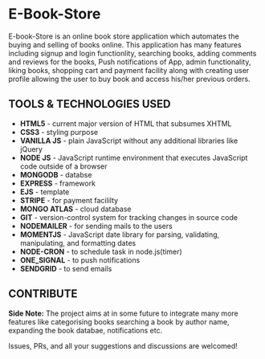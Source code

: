 # E-Book-Store
E-book-Store is an online book store application which automates the buying and selling of books online. This application has many features including signup and login functionlity, searching books, adding comments and reviews for the books, Push notifications of App, admin functionality, liking books, shopping cart and payment facility along with creating user profile allowing the user to buy book and access his/her previous orders.


## TOOLS & TECHNOLOGIES USED
- **HTML5**         - current major version of HTML that subsumes XHTML
- **CSS3**          - styling purpose
- **VANILLA JS**    - plain JavaScript without any additional libraries like jQuery
- **NODE JS**       - JavaScript runtime environment that executes JavaScript code outside of a browser
- **MONGODB**       -  databse
- **EXPRESS**       - framework
- **EJS**           - template
- **STRIPE**        - for payment facililty
- **MONGO ATLAS**   - cloud database
- **GIT**           - version-control system for tracking changes in source code
- **NODEMAILER**    - for sending mails to the users
- **MOMENTJS**      - JavaScript date library for parsing, validating, manipulating, and formatting dates
- **NODE-CRON**     - to schedule task in node.js(timer)
- **ONE_SIGNAL**    - to push notifications
- **SENDGRID**      - to send emails

## CONTRIBUTE
**Side Note:** The project aims at in some future to integrate many more features like categorising books searching a book by author name, expanding the book databae, notifications etc.

Issues, PRs, and all your suggestions and discussions are welcomed!